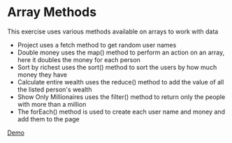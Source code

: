 # Array Methods
This exercise uses various methods available on arrays to work with data

* Project uses a fetch method to get random user names
* Double money uses the map() method to perform an action on an array, here it doubles the money for each person
* Sort by richest uses the sort() method to sort the users by how much money they have
* Calculate entire wealth uses the reduce() method to add the value of all the listed person's wealth
* Show Only Millionaires uses the filter() method to return only the people with more than a million
* The forEach() method is used to create each user name and money and add them to the page

[Demo](https://rawcdn.githack.com/mecramer/array-methods/65996c78c0ee5a3c2e2febb7d6ffd43968a0d50d/index.html)